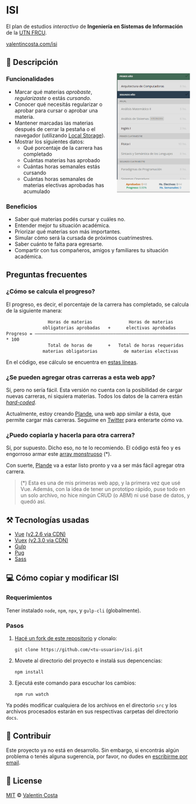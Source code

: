 # ISI

El plan de estudios _interactivo_ de **Ingeniería en Sistemas de Información** de la [UTN FRCU](https://www.frcu.utn.edu.ar/).

[valentincosta.com/isi](https://valentincosta.com/isi)

## 📜 Descripción

<img align="right" width="200" src="demo.gif" style="margin-left: 20px; margin-bottom: 20px;">

### Funcionalidades

- Marcar qué materias _aprobaste_, _regularizaste_ o estás _cursando_.
- Conocer qué necesitás regularizar o aprobar para cursar o aprobar una materia.
- Mantener marcadas las materias después de cerrar la pestaña o el navegador (utilizando [Local Storage](https://developer.mozilla.org/en-US/docs/Web/API/Window/localStorage)).
- Mostrar los siguientes datos:
  - Qué porcentaje de la carrera has completado
  - Cuántas materias has aprobado
  - Cuántas horas semanales estás cursando
  - Cuántas horas semanales de materias electivas aprobadas has acumulado

### Beneficios

- Saber qué materias podés cursar y cuáles no.
- Entender mejor tu situación académica.
- Priorizar qué materias son más importantes.
- Simular cómo será la cursada de próximos cuatrimestres.
- Saber cuánto te falta para egresarte.
- Compartir con tus compañeros, amigos y familiares tu situación académica.

## Preguntas frecuentes

### ¿Cómo se calcula el progreso?

El progreso, es decir, el porcentaje de la carrera has completado, se calcula de la siguiente manera:

```
                Horas de materias              Horas de materias
              obligatorias aprobadas   +      electivas aprobadas
Progreso = ——————————————————————————————————————————————————————————— * 100
                Total de horas de      +   Total de horas requeridas
              materias obligatorias          de materias electivas
```

En el código, ese cálculo se encuentra en [estas líneas](https://github.com/valentincostam/isi/blob/master/src/js/main.js#L295-L301).

### ¿Se pueden agregar otras carreras a esta web app?

Sí, pero no sería fácil. Esta versión no cuenta con la posibilidad de cargar nuevas carreras, ni siquiera materias. Todos los datos de la carrera están [_hard-coded_](https://es.wikipedia.org/wiki/Hard_code).

Actualmente, estoy creando [Plande](https//plande.app), una web app similar a ésta, que permite cargar más carreras. Seguime en [Twitter](https://twitter.com/valentincostam) para enterarte cómo va.

### ¿Puedo copiarla y hacerla para otra carrera?

Sí, por supuesto. Dicho eso, no te lo recomiendo. El código está feo y es engorroso armar este [array monstruoso](https://github.com/valentincostam/isi/blob/master/src/js/main.js#L1-L75) (\*).

Con suerte, [Plande](https//plande.app) va a estar listo pronto y va a ser más fácil agregar otra carrera.

> (\*) Esta es una de mis primeras web app, y la primera vez que usé Vue. Además, con la idea de tener un prototipo rápido, puse todo en un solo archivo, no hice ningún CRUD (o ABM) ni usé base de datos, y quedó así.

## ⚒️ Tecnologías usadas

- [Vue](https://vuejs.org/) [(v2.2.6 via CDN)](https://github.com/valentincostam/isi/blob/master/src/pug/index.pug#L253)
- [Vuex](https://vuex.vuejs.org/) [(v2.3.0 via CDN)](https://github.com/valentincostam/isi/blob/master/src/pug/index.pug#L254)
- [Gulp](https://gulpjs.com/)
- [Pug](https://pugjs.org/)
- [Sass](https://sass-lang.com/)

## 💻 Cómo copiar y modificar ISI

### Requerimientos

Tener instalado `node`, `npm`, `npx`, y `gulp-cli` (globalmente).

### Pasos

1. [Hacé un fork de este repositorio](https://docs.github.com/en/get-started/quickstart/fork-a-repo) y clonalo:

   ```
   git clone https://github.com/<tu-usuario>/isi.git
   ```

2. Movete al directorio del proyecto e instalá sus depencencias:

   ```
   npm install
   ```

3. Ejecutá este comando para escuchar los cambios:

   ```
   npm run watch
   ```

Ya podés modificar cualquiera de los archivos en el directorio `src` y los archivos procesados estarán en sus respectivas carpetas del directorio `docs`.

## 🤝 Contribuir

Este proyecto ya no está en desarrollo. Sin embargo, si encontrás algún problema o tenés alguna sugerencia, por favor, no dudes en [escribirme por email](mailto:valentincostam@gmail.com).

## 📝 License

[MIT](https://github.com/valentincostam/isi/blob/main/LICENSE) © [Valentín Costa](https://valentincosta.com)
